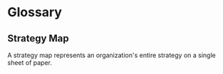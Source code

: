 # Glossary

## Strategy Map

A strategy map represents an organization's entire strategy on a single sheet of paper.
